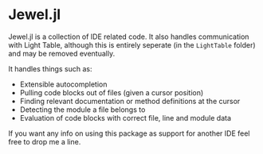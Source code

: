 # Jewel.jl

Jewel.jl is a collection of IDE related code. It also handles communication with Light Table, although this is entirely seperate (in the `LightTable` folder) and may be removed eventually.

It handles things such as:

* Extensible autocompletion
* Pulling code blocks out of files (given a cursor position)
* Finding relevant documentation or method definitions at the cursor
* Detecting the module a file belongs to
* Evaluation of code blocks with correct file, line and module data

If you want any info on using this package as support for another IDE feel free to drop me a line.
